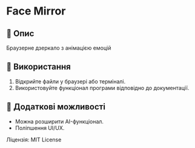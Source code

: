 # Face Mirror

## 📌 Опис
Браузерне дзеркало з анімацією емоцій

## 🚀 Використання
1. Відкрийте файли у браузері або терміналі.
2. Використовуйте функціонал програми відповідно до документації.

## 🔧 Додаткові можливості
- Можна розширити AI-функціонал.
- Поліпшення UI/UX.

Ліцензія: MIT License
